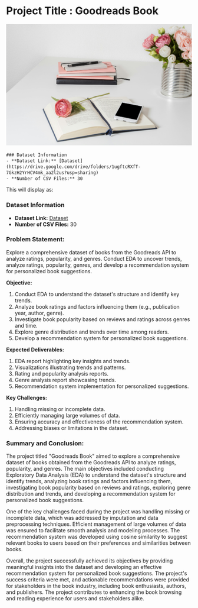 # **Project Title : Goodreads Book**

![Alt text](https://raw.githubusercontent.com/raviatkumar/Goodreads-Book/main/Images/Books.jpg)

```
### Dataset Information
- **Dataset Link:** [Dataset](https://drive.google.com/drive/folders/1ugftcRXfT-7GkzH2YrHCV4mk_aa2l2us?usp=sharing)
- **Number of CSV Files:** 30
```

This will display as:

### Dataset Information
- **Dataset Link:** [Dataset](https://drive.google.com/drive/folders/1ugftcRXfT-7GkzH2YrHCV4mk_aa2l2us?usp=sharing)
- **Number of CSV Files:** 30

### **Problem Statement:**

Explore a comprehensive dataset of books from the Goodreads API to analyze ratings, popularity, and genres. Conduct EDA to uncover trends, analyze ratings, popularity, genres, and develop a recommendation system for personalized book suggestions.

**Objective:**

1. Conduct EDA to understand the dataset's structure and identify key trends.
2. Analyze book ratings and factors influencing them (e.g., publication year, author, genre).
3. Investigate book popularity based on reviews and ratings across genres and time.
4. Explore genre distribution and trends over time among readers.
5. Develop a recommendation system for personalized book suggestions.

**Expected Deliverables:**

1. EDA report highlighting key insights and trends.
2. Visualizations illustrating trends and patterns.
3. Rating and popularity analysis reports.
4. Genre analysis report showcasing trends.
5. Recommendation system implementation for personalized suggestions.

**Key Challenges:**

1. Handling missing or incomplete data.
2. Efficiently managing large volumes of data.
3. Ensuring accuracy and effectiveness of the recommendation system.
4. Addressing biases or limitations in the dataset.

### **Summary and Conclusion:**

The project titled "Goodreads Book" aimed to explore a comprehensive dataset of books obtained from the Goodreads API to analyze ratings, popularity, and genres. The main objectives included conducting Exploratory Data Analysis (EDA) to understand the dataset's structure and identify trends, analyzing book ratings and factors influencing them, investigating book popularity based on reviews and ratings, exploring genre distribution and trends, and developing a recommendation system for personalized book suggestions.

One of the key challenges faced during the project was handling missing or incomplete data, which was addressed by imputation and data preprocessing techniques. Efficient management of large volumes of data was ensured to facilitate smooth analysis and modeling processes. The recommendation system was developed using cosine similarity to suggest relevant books to users based on their preferences and similarities between books.

Overall, the project successfully achieved its objectives by providing meaningful insights into the dataset and developing an effective recommendation system for personalized book suggestions. The project's success criteria were met, and actionable recommendations were provided for stakeholders in the book industry, including book enthusiasts, authors, and publishers. The project contributes to enhancing the book browsing and reading experience for users and stakeholders alike.
